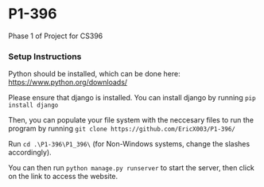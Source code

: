 # P1-396
Phase 1 of Project for CS396

### Setup Instructions
Python should be installed, which can be done here: https://www.python.org/downloads/

Please ensure that django is installed. You can install django by running `pip install django`

Then, you can populate your file system with the neccesary files to run the program by running `git clone https://github.com/EricX003/P1-396/`

Run `cd .\P1-396\P1_396\` (for Non-Windows systems, change the slashes accordingly).

You can then run `python manage.py runserver` to start the server, then click on the link to access the website.
